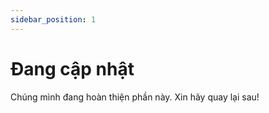 ```yaml
---
sidebar_position: 1
---
```


# Đang cập nhật

Chúng mình đang hoàn thiện phần này. Xin hãy quay lại sau!
